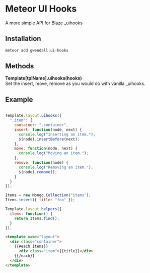 Meteor UI Hooks
===============

A more simple API for Blaze \_uihooks

Installation  
------------

``` sh
meteor add gwendall:ui-hooks
```

Methods
----------

**Template[tplName].uihooks(hooks)**  
Set the insert, move, remove as you would do with vanilla \_uihooks.

Example
-------  

``` javascript

Template.layout.uihooks({
  ".item": {
    container: ".container",
    insert: function(node, next) {
      console.log("Inserting an item.");
      $(node).insertBefore(next);
    },
    move: function(node, next) {
      console.log("Moving an item.");
    },
    remove: function(node) {
      console.log("Removing an item.");
      $(node).remove();
    }
  }
});

Items = new Mongo.Collection("items");
Items.insert({ title: "foo" });

Template.layout.helpers({
  items: function() {
    return Items.find();
  }
});

```

``` html
<template name="layout">
  <div class="container">
    {{#each items}}
      <div class="item">{{title}}</div>
    {{/each}}
  </div>
</template>
```
